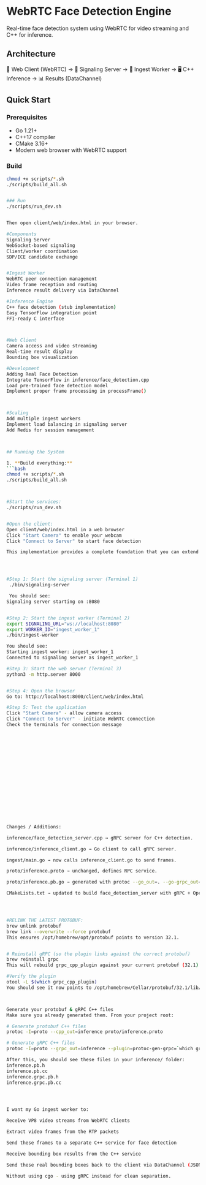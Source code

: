 # WebRTC Face Detection Engine

Real-time face detection system using WebRTC for video streaming and C++ for inference.

## Architecture
📱 Web Client (WebRTC) → 📡 Signaling Server → 🔄 Ingest Worker → 🖥️ C++ Inference → 📊 Results (DataChannel)


## Quick Start

### Prerequisites
- Go 1.21+
- C++17 compiler
- CMake 3.16+
- Modern web browser with WebRTC support

### Build
```bash
chmod +x scripts/*.sh
./scripts/build_all.sh


### Run
./scripts/run_dev.sh


Then open client/web/index.html in your browser.

#Components
Signaling Server
WebSocket-based signaling
Client/worker coordination
SDP/ICE candidate exchange


#Ingest Worker
WebRTC peer connection management
Video frame reception and routing
Inference result delivery via DataChannel

#Inference Engine
C++ face detection (stub implementation)
Easy TensorFlow integration point
FFI-ready C interface



#Web Client
Camera access and video streaming
Real-time result display
Bounding box visualization

#Development
Adding Real Face Detection
Integrate TensorFlow in inference/face_detection.cpp
Load pre-trained face detection model
Implement proper frame processing in processFrame()



#Scaling
Add multiple ingest workers
Implement load balancing in signaling server
Add Redis for session management



## Running the System

1. **Build everything:**
```bash
chmod +x scripts/*.sh
./scripts/build_all.sh



#Start the services:
./scripts/run_dev.sh


#Open the client:
Open client/web/index.html in a web browser
Click "Start Camera" to enable your webcam
Click "Connect to Server" to start face detection

This implementation provides a complete foundation that you can extend with actual TensorFlow models and production-ready features. The stub face detection will show placeholder results that you can replace with real inference logic.




#Step 1: Start the signaling server (Terminal 1)
 ./bin/signaling-server

 You should see:
Signaling server starting on :8080


#Step 2: Start the ingest worker (Terminal 2)
export SIGNALING_URL="ws://localhost:8080"
export WORKER_ID="ingest_worker_1"
./bin/ingest-worker

You should see:
Starting ingest worker: ingest_worker_1
Connected to signaling server as ingest_worker_1

#Step 3: Start the web server (Terminal 3)
python3 -m http.server 8000


#Step 4: Open the browser
Go to: http://localhost:8000/client/web/index.html

#Step 5: Test the application
Click "Start Camera" - allow camera access
Click "Connect to Server" - initiate WebRTC connection
Check the terminals for connection message


















Changes / Additions:

inference/face_detection_server.cpp → gRPC server for C++ detection.

inference/inference_client.go → Go client to call gRPC server.

ingest/main.go → now calls inference_client.go to send frames.

proto/inference.proto → unchanged, defines RPC service.

proto/inference.pb.go → generated with protoc --go_out=. --go-grpc_out=. proto/inference.proto.

CMakeLists.txt → updated to build face_detection_server with gRPC + OpenCV.




#RELINK THE LATEST PROTOBUF:
brew unlink protobuf
brew link --overwrite --force protobuf
This ensures /opt/homebrew/opt/protobuf points to version 32.1.


# Reinstall gRPC (so the plugin links against the correct protobuf)
brew reinstall grpc
This will rebuild grpc_cpp_plugin against your current protobuf (32.1).

#Verify the plugin
otool -L $(which grpc_cpp_plugin)
You should see it now points to /opt/homebrew/Cellar/protobuf/32.1/lib/libprotoc.dylib (no 29.3 reference).



Generate your protobuf & gRPC C++ files
Make sure you already generated them. From your project root:

# Generate protobuf C++ files
protoc -I=proto --cpp_out=inference proto/inference.proto

# Generate gRPC C++ files
protoc -I=proto --grpc_out=inference --plugin=protoc-gen-grpc=`which grpc_cpp_plugin` proto/inference.proto

After this, you should see these files in your inference/ folder:
inference.pb.h
inference.pb.cc
inference.grpc.pb.h
inference.grpc.pb.cc




I want my Go ingest worker to:

Receive VP8 video streams from WebRTC clients

Extract video frames from the RTP packets

Send these frames to a separate C++ service for face detection

Receive bounding box results from the C++ service

Send these real bounding boxes back to the client via DataChannel (JSON)

Without using cgo - using gRPC instead for clean separation.